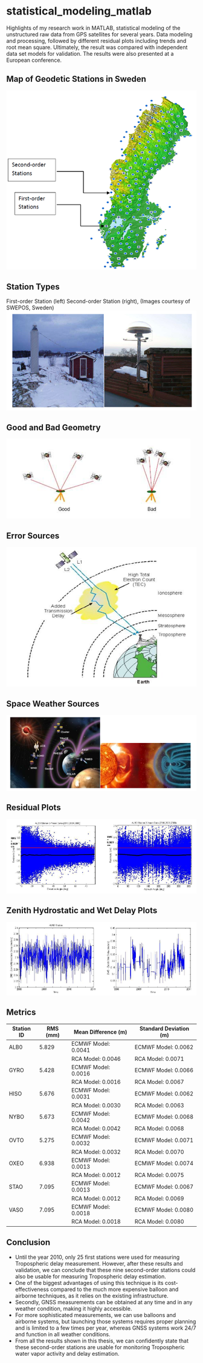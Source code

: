 # statistical_modeling_matlab
Highlights of my research work in MATLAB, statistical modeling of the unstructured raw data from GPS satellites for several years. Data modeling and processing, followed by different residual plots including trends and root mean square. Ultimately, the result was compared with independent data set models for validation.
The results were also presented at a European conference.
## Map of Geodetic Stations in Sweden
![img](https://github.com/ttariqaziz/statistical_modeling_matlab/blob/main/Plots/Map%20of%20stations.png)
## Station Types 
First-order Station (left) Second-order Station (right), (Images courtesy of SWEPOS, Sweden)
![img](https://github.com/ttariqaziz/statistical_modeling_matlab/blob/main/Plots/Station%20types.png)
## Good and Bad Geometry
![img](https://github.com/ttariqaziz/statistical_modeling_matlab/blob/main/Plots/Good%20bad%20geometry.png)
## Error Sources
![img](https://github.com/ttariqaziz/statistical_modeling_matlab/blob/main/Plots/Error%20sources.png)
## Space Weather Sources
![img](https://github.com/ttariqaziz/statistical_modeling_matlab/blob/main/Plots/Space%20weather%20error%20sources.png)
## Residual Plots
![img](https://github.com/ttariqaziz/statistical_modeling_matlab/blob/main/Plots/Plot1.png)
## Zenith Hydrostatic and Wet Delay Plots
![img](https://github.com/ttariqaziz/statistical_modeling_matlab/blob/main/Plots/Plot2.png)
## Metrics
| Station ID | RMS (mm) | Mean Difference (m) | Standard Deviation (m) |
|------------|----------|---------------------|-----------------------|
| ALB0       | 5.829    | ECMWF Model: 0.0041 | ECMWF Model: 0.0062   |
|            |          | RCA Model: 0.0046  | RCA Model: 0.0071     |
| GYRO       | 5.428    | ECMWF Model: 0.0016 | ECMWF Model: 0.0066   |
|            |          | RCA Model: 0.0016  | RCA Model: 0.0067     |
| HISO       | 5.676    | ECMWF Model: 0.0031 | ECMWF Model: 0.0062   |
|            |          | RCA Model: 0.0030  | RCA Model: 0.0063     |
| NYBO       | 5.673    | ECMWF Model: 0.0042 | ECMWF Model: 0.0068   |
|            |          | RCA Model: 0.0042  | RCA Model: 0.0068     |
| OVTO       | 5.275    | ECMWF Model: 0.0032 | ECMWF Model: 0.0071   |
|            |          | RCA Model: 0.0032  | RCA Model: 0.0070     |
| OXEO       | 6.938    | ECMWF Model: 0.0013 | ECMWF Model: 0.0074   |
|            |          | RCA Model: 0.0012  | RCA Model: 0.0075     |
| STAO       | 7.095    | ECMWF Model: 0.0013 | ECMWF Model: 0.0067   |
|            |          | RCA Model: 0.0012  | RCA Model: 0.0069     |
| VASO       | 7.095    | ECMWF Model: 0.0018 | ECMWF Model: 0.0080   |
|            |          | RCA Model: 0.0018  | RCA Model: 0.0080     |
## Conclusion
- Until the year 2010, only 25 first stations were used for measuring Tropospheric delay measurement. However, after these results and validation, we can conclude that these nine second-order stations could also be usable for measuring Tropospheric delay estimation.
- One of the biggest advantages of using this technique is its cost-effectiveness compared to the much more expensive balloon and airborne techniques, as it relies on the existing infrastructure.
- Secondly, GNSS measurements can be obtained at any time and in any weather condition, making it highly accessible.
- For more sophisticated measurements, we can use balloons and airborne systems, but launching those systems requires proper planning and is limited to a few times per year, whereas GNSS systems work 24/7 and function in all weather conditions.
- From all the results shown in this thesis, we can confidently state that these second-order stations are usable for monitoring Tropospheric water vapor activity and delay estimation.
